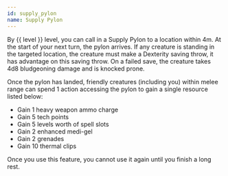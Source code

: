 ```yaml
---
id: supply_pylon
name: Supply Pylon
---
```

By {{ level }} level, you can call in a Supply Pylon to a location within 4m. At the start of your next turn, the pylon arrives. If any creature is 
standing in the targeted location, the creature must make a Dexterity saving throw, it has advantage on this saving throw. 
On a failed save, the creature takes 4d8 bludgeoning damage and is knocked prone.

Once the pylon has landed, friendly creatures (including you) within melee range can spend 1 action accessing the pylon 
to gain a single resource listed below:

* Gain 1 heavy weapon ammo charge 
* Gain 5 tech points
* Gain 5 levels worth of spell slots 
* Gain 2 enhanced medi-gel 
* Gain 2 grenades
* Gain 10 thermal clips

Once you use this feature, you cannot use it again until you finish a long rest.
